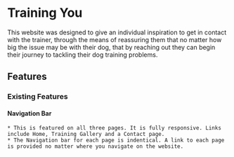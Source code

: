 # Training You

This website was designed to give an individual inspiration to get in contact with the trainer, through the means of reassuring them that no matter how big the issue may be with their dog, that by reaching out they can begin their journey to tackling their dog training problems.

## Features

### Existing Features

#### Navigation Bar
    * This is featured on all three pages. It is fully responsive. Links include Home, Training Gallery and a Contact page.
    * The Navigation bar for each page is indentical. A link to each page is provided no matter where you navigate on the website.